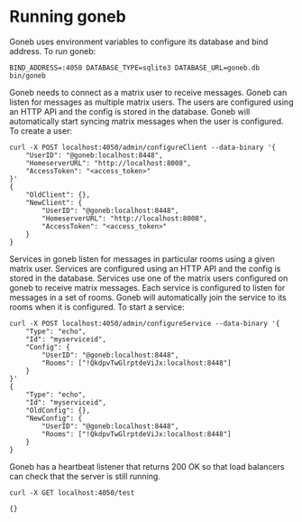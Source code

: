 # Running goneb

Goneb uses environment variables to configure its database and bind address.
To run goneb:

    BIND_ADDRESS=:4050 DATABASE_TYPE=sqlite3 DATABASE_URL=goneb.db bin/goneb


Goneb needs to connect as a matrix user to receive messages. Goneb can listen
for messages as multiple matrix users. The users are configured using an
HTTP API and the config is stored in the database. Goneb will automatically
start syncing matrix messages when the user is configured. To create a user:

    curl -X POST localhost:4050/admin/configureClient --data-binary '{
        "UserID": "@goneb:localhost:8448",
        "HomeserverURL": "http://localhost:8008",
        "AccessToken": "<access_token>"
    }'
    {
        "OldClient": {},
        "NewClient": {
            "UserID": "@goneb:localhost:8448",
            "HomeserverURL": "http://localhost:8008",
            "AccessToken": "<access_token>"
        }
    }

Services in goneb listen for messages in particular rooms using a given matrix
user. Services are configured using an HTTP API and the config is stored in the
database. Services use one of the matrix users configured on goneb to receive
matrix messages. Each service is configured to listen for messages in a set
of rooms. Goneb will automatically join the service to its rooms when it is
configured. To start a service:

    curl -X POST localhost:4050/admin/configureService --data-binary '{
        "Type": "echo",
        "Id": "myserviceid",
        "Config": {
            "UserID": "@goneb:localhost:8448",
            "Rooms": ["!QkdpvTwGlrptdeViJx:localhost:8448"]
        }
    }'
    {
        "Type": "echo",
        "Id": "myserviceid",
        "OldConfig": {},
        "NewConfig": {
            "UserID": "@goneb:localhost:8448",
            "Rooms": ["!QkdpvTwGlrptdeViJx:localhost:8448"]
        }
    }

Goneb has a heartbeat listener that returns 200 OK so that load balancers can
check that the server is still running.

    curl -X GET localhost:4050/test

    {}
